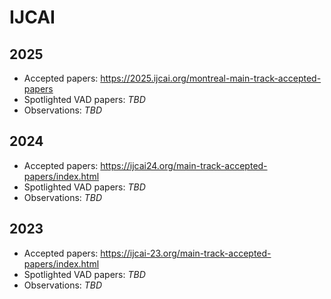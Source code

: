 # IJCAI

## 2025
- Accepted papers: <https://2025.ijcai.org/montreal-main-track-accepted-papers>
- Spotlighted VAD papers: _TBD_
- Observations: _TBD_

## 2024
- Accepted papers: <https://ijcai24.org/main-track-accepted-papers/index.html>
- Spotlighted VAD papers: _TBD_
- Observations: _TBD_

## 2023
- Accepted papers: <https://ijcai-23.org/main-track-accepted-papers/index.html>
- Spotlighted VAD papers: _TBD_
- Observations: _TBD_
